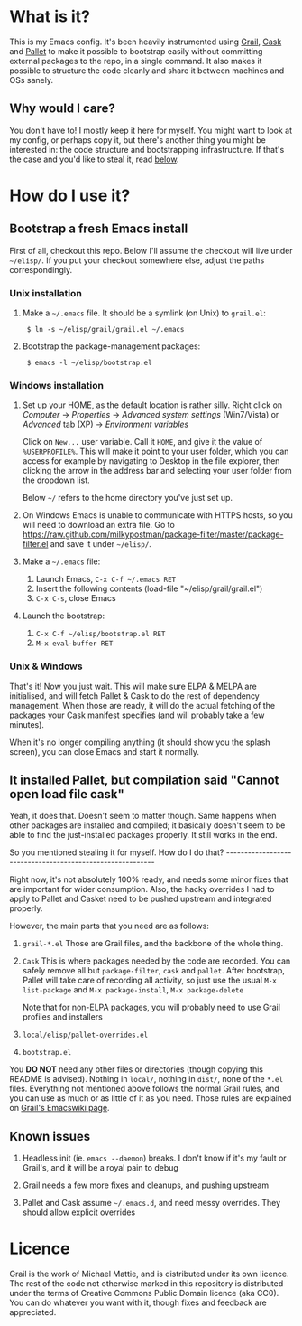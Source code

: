 What is it?
===========

This is my Emacs config. It's been heavily instrumented using
[Grail](https://github.com/codermattie/Grail),
[Cask](https://github.com/rejeep/cask.el) and
[Pallet](https://github.com/rdallasgray/pallet) 
to make it possible to bootstrap easily without committing external
packages to the repo, in a single command. It also makes it possible
to structure the code cleanly and share it between machines and OSs
sanely.

Why would I care?
-----------------

You don't have to! I mostly keep it here for myself. You might want to
look at my config, or perhaps copy it, but there's another thing you
might be interested in: the code structure and bootstrapping
infrastructure. If that's the case and you'd like to steal it, read
[below](#stealing).

How do I use it?
================

Bootstrap a fresh Emacs install
--------------------------------------

First of all, checkout this repo. Below I'll assume the checkout will
live under `~/elisp/`. If you put your checkout somewhere else, adjust
the paths correspondingly.

### Unix installation
1. Make a `~/.emacs` file. It should be a symlink (on Unix) to `grail.el`:

        $ ln -s ~/elisp/grail/grail.el ~/.emacs
2. Bootstrap the package-management packages:

        $ emacs -l ~/elisp/bootstrap.el

### Windows installation
1. Set up your HOME, as the default location is rather silly. Right
   click on *Computer* → *Properties* → *Advanced system settings* (Win7/Vista)
   or *Advanced* tab (XP) → *Environment variables*

   Click on `New...` user variable. Call it `HOME`, and give it the
   value of `%USERPROFILE%`. This will make it point to your user
   folder, which you can access for example by navigating to Desktop
   in the file explorer, then clicking the arrow in the address bar
   and selecting your user folder from the dropdown list.

   Below `~/` refers to the home directory you've just set up.

2. On Windows Emacs is unable to communicate with HTTPS hosts, so you
   will need to download an extra file. Go to
   https://raw.github.com/milkypostman/package-filter/master/package-filter.el
   and save it under `~/elisp/`.

3. Make a `~/.emacs` file:
    1. Launch Emacs, `C-x C-f ~/.emacs RET`
    2. Insert the following contents
     (load-file "~/elisp/grail/grail.el")
    3. `C-x C-s`, close Emacs

4. Launch the bootstrap:
    1. `C-x C-f ~/elisp/bootstrap.el RET`
    2. `M-x eval-buffer RET`
   
### Unix & Windows

That's it! Now you just wait. This will make sure ELPA & MELPA are
initialised, and will fetch Pallet & Cask to do the rest of dependency
management. When those are ready, it will do the actual fetching of the
packages your Cask manifest specifies (and will probably take a few
minutes). 

When it's no longer compiling anything (it should show you
the splash screen), you can close Emacs and start it normally.

It installed Pallet, but compilation said "Cannot open load file cask"
---------------------------------------------------------------------

Yeah, it does that. Doesn't seem to matter though. Same happens when
other packages are installed and compiled; it basically doesn't seem
to be able to find the just-installed packages properly. It still
works in the end.

<a name="stealing"/>
So you mentioned stealing it for myself. How do I do that?
----------------------------------------------------------

Right now, it's not absolutely 100% ready, and needs some minor fixes
that are important for wider consumption. Also, the hacky overrides I
had to apply to Pallet and Casket need to be pushed upstream and
integrated properly.

However, the main parts that you need are as follows:

1. `grail-*.el`
   Those are Grail files, and the backbone of the whole thing.

2. `Cask`
   This is where packages needed by the code are recorded. You can
   safely remove all but `package-filter`, `cask` and `pallet`. After
   bootstrap, Pallet will take care of recording all activity, so just
   use the usual `M-x list-package` and `M-x package-install`, `M-x
   package-delete`

   Note that for non-ELPA packages, you will probably need to use
   Grail profiles and installers

3. `local/elisp/pallet-overrides.el`

4. `bootstrap.el`

You **DO NOT** need any other files or directories (though copying this
README is advised). Nothing in `local/`, nothing in `dist/`, none of
the `*.el` files. Everything not mentioned above follows the normal
Grail rules, and you can use as much or as little of it as you
need. Those rules are explained on [Grail's Emacswiki
page](http://www.emacswiki.org/emacs/Grail).

Known issues
------------

1. Headless init (ie. `emacs --daemon`) breaks. I don't know if it's
   my fault or Grail's, and it will be a royal pain to debug
 
2. Grail needs a few more fixes and cleanups, and pushing upstream
 
3. Pallet and Cask assume `~/.emacs.d`, and need messy overrides.
   They should allow explicit overrides

Licence
=======

Grail is the work of Michael Mattie, and is distributed under its own
licence. The rest of the code not otherwise marked in this repository
is distributed under the terms of Creative Commons Public Domain
licence (aka CC0). You can do whatever you want with it, though fixes
and feedback are appreciated.